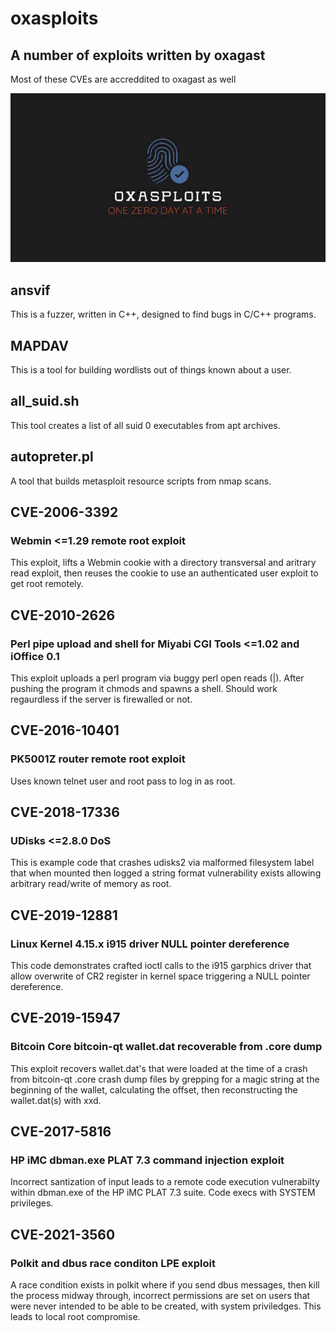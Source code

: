 # oxasploits
## A number of exploits written by oxagast
Most of these CVEs are accreddited to oxagast as well

![oxasploits](oxasploits-logo.jpg)


## ansvif
This is a fuzzer, written in C++, designed to find bugs in C/C++ programs.


##  MAPDAV
This is a tool for building wordlists out of things known about a user.


## all_suid.sh
This tool creates a list of all suid 0 executables from apt archives.


## autopreter.pl
A tool that builds metasploit resource scripts from nmap scans.


## CVE-2006-3392
### Webmin <=1.29 remote root exploit
This exploit, lifts a Webmin cookie with a directory transversal and
aritrary read exploit, then reuses the cookie to use an authenticated
user exploit to get root remotely.


## CVE-2010-2626
### Perl pipe upload and shell for Miyabi CGI Tools <=1.02 and iOffice 0.1
This exploit uploads a perl program via buggy perl open reads (|).  After
pushing the program it chmods and spawns a shell.  Should work
regaurdless if the server is firewalled or not.


## CVE-2016-10401
### PK5001Z router remote root exploit
Uses known telnet user and root pass to log in as root.


## CVE-2018-17336
### UDisks <=2.8.0 DoS
This is example code that crashes udisks2 via malformed filesystem label
that when mounted then logged a string format vulnerability exists allowing
arbitrary read/write of memory as root.


## CVE-2019-12881
### Linux Kernel 4.15.x i915 driver NULL pointer dereference
This code demonstrates crafted ioctl calls to the i915 garphics
driver that allow overwrite of CR2 register in kernel space triggering
a NULL pointer dereference.


## CVE-2019-15947
### Bitcoin Core bitcoin-qt wallet.dat recoverable from .core dump
This exploit recovers wallet.dat's that were loaded at the time of a crash 
from bitcoin-qt .core crash dump files by grepping for a magic string at 
the beginning of the wallet, calculating the offset, then reconstructing 
the wallet.dat(s) with xxd.

## CVE-2017-5816
### HP iMC dbman.exe PLAT 7.3 command injection exploit
Incorrect santization of input leads to a remote code execution vulnerabilty 
within dbman.exe of the HP iMC PLAT 7.3 suite.  Code execs with SYSTEM privileges.

## CVE-2021-3560
### Polkit and dbus race conditon LPE exploit
A race condition exists in polkit where if you send dbus messages, then
kill the process midway through, incorrect permissions are set on users that were
never intended to be able to be created, with system priviledges.  This leads to
local root compromise.
